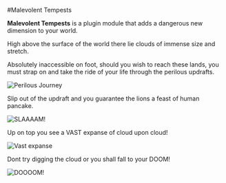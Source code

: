 #Malevolent Tempests

**Malevolent Tempests** is a plugin module that adds a dangerous new dimension to your world.

High above the surface of the world there lie clouds of immense size and stretch.

Absolutely inaccessible on foot, should you wish to reach these lands, you must strap on and take the ride of your life through the perilous updrafts.

![Perilous Journey](https://puu.sh/to2cw/e320b91eff.png)

Slip out of the updraft and you guarantee the lions a feast of human pancake.

![SLAAAAM!](https://puu.sh/to2eZ/74020c8534.png)

Up on top you see a VAST expanse of cloud upon cloud!

![Vast expanse](https://puu.sh/to2kF/c6a8cb5a65.png)

Dont try digging the cloud or you shall fall to your DOOM!

![DOOOOM!](https://puu.sh/to2nZ/6e70779553.png)

